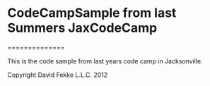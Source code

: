 # CodeCampSample from last Summers JaxCodeCamp
==============

This is the code sample from last years code camp in Jacksonville.

Copyright David Fekke L.L.C. 2012
